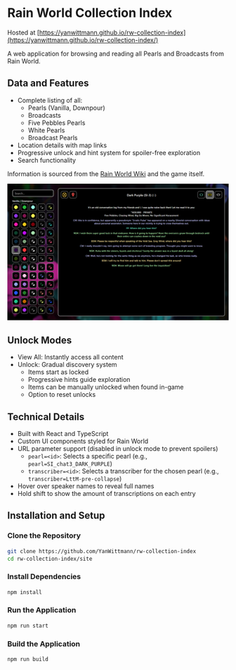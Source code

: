 # Rain World Collection Index

Hosted at [https://yanwittmann.github.io/rw-collection-index](https://yanwittmann.github.io/rw-collection-index/)

A web application for browsing and reading all Pearls and Broadcasts from Rain World.

## Data and Features

- Complete listing of all:
    - Pearls (Vanilla, Downpour)
    - Broadcasts
    - Five Pebbles Pearls
    - White Pearls
    - Broadcast Pearls
- Location details with map links
- Progressive unlock and hint system for spoiler-free exploration
- Search functionality

Information is sourced from the [Rain World Wiki](https://rainworld.miraheze.org/wiki/Pearl/Dialogue) and the game
itself.

![UI Example of a selected Pearl](./doc/ui-demo-01.png)

## Unlock Modes

- View All: Instantly access all content
- Unlock: Gradual discovery system
    - Items start as locked
    - Progressive hints guide exploration
    - Items can be manually unlocked when found in-game
    - Option to reset unlocks

## Technical Details

- Built with React and TypeScript
- Custom UI components styled for Rain World
- URL parameter support (disabled in unlock mode to prevent spoilers)
    - `pearl=<id>`: Selects a specific pearl (e.g., `pearl=SI_chat3_DARK_PURPLE`)
    - `transcriber=<id>`: Selects a transcriber for the chosen pearl (e.g., `transcriber=LttM-pre-collapse`)
- Hover over speaker names to reveal full names
- Hold shift to show the amount of transcriptions on each entry

## Installation and Setup

### Clone the Repository

```bash
git clone https://github.com/YanWittmann/rw-collection-index
cd rw-collection-index/site
```

### Install Dependencies

```bash
npm install
```

### Run the Application

```bash
npm run start
```

### Build the Application

```bash
npm run build
```

